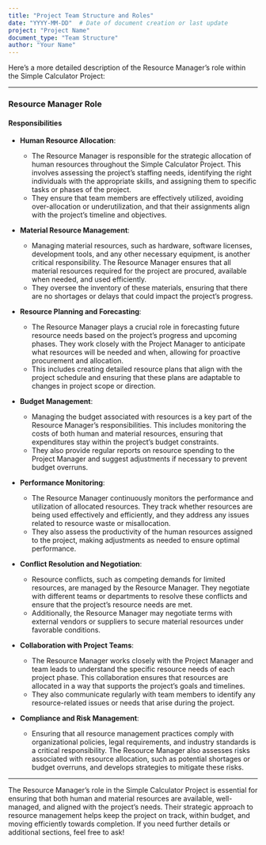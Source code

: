 ```yaml
---
title: "Project Team Structure and Roles"
date: "YYYY-MM-DD"  # Date of document creation or last update
project: "Project Name"
document_type: "Team Structure"
author: "Your Name"
---
```

Here’s a more detailed description of the Resource Manager’s role within the Simple Calculator Project:

---

### Resource Manager Role

#### Responsibilities

- **Human Resource Allocation**:
  - The Resource Manager is responsible for the strategic allocation of human resources throughout the Simple Calculator Project. This involves assessing the project’s staffing needs, identifying the right individuals with the appropriate skills, and assigning them to specific tasks or phases of the project.
  - They ensure that team members are effectively utilized, avoiding over-allocation or underutilization, and that their assignments align with the project’s timeline and objectives.

- **Material Resource Management**:
  - Managing material resources, such as hardware, software licenses, development tools, and any other necessary equipment, is another critical responsibility. The Resource Manager ensures that all material resources required for the project are procured, available when needed, and used efficiently.
  - They oversee the inventory of these materials, ensuring that there are no shortages or delays that could impact the project’s progress.

- **Resource Planning and Forecasting**:
  - The Resource Manager plays a crucial role in forecasting future resource needs based on the project’s progress and upcoming phases. They work closely with the Project Manager to anticipate what resources will be needed and when, allowing for proactive procurement and allocation.
  - This includes creating detailed resource plans that align with the project schedule and ensuring that these plans are adaptable to changes in project scope or direction.

- **Budget Management**:
  - Managing the budget associated with resources is a key part of the Resource Manager’s responsibilities. This includes monitoring the costs of both human and material resources, ensuring that expenditures stay within the project’s budget constraints.
  - They also provide regular reports on resource spending to the Project Manager and suggest adjustments if necessary to prevent budget overruns.

- **Performance Monitoring**:
  - The Resource Manager continuously monitors the performance and utilization of allocated resources. They track whether resources are being used effectively and efficiently, and they address any issues related to resource waste or misallocation.
  - They also assess the productivity of the human resources assigned to the project, making adjustments as needed to ensure optimal performance.

- **Conflict Resolution and Negotiation**:
  - Resource conflicts, such as competing demands for limited resources, are managed by the Resource Manager. They negotiate with different teams or departments to resolve these conflicts and ensure that the project’s resource needs are met.
  - Additionally, the Resource Manager may negotiate terms with external vendors or suppliers to secure material resources under favorable conditions.

- **Collaboration with Project Teams**:
  - The Resource Manager works closely with the Project Manager and team leads to understand the specific resource needs of each project phase. This collaboration ensures that resources are allocated in a way that supports the project’s goals and timelines.
  - They also communicate regularly with team members to identify any resource-related issues or needs that arise during the project.

- **Compliance and Risk Management**:
  - Ensuring that all resource management practices comply with organizational policies, legal requirements, and industry standards is a critical responsibility. The Resource Manager also assesses risks associated with resource allocation, such as potential shortages or budget overruns, and develops strategies to mitigate these risks.

---

The Resource Manager’s role in the Simple Calculator Project is essential for ensuring that both human and material resources are available, well-managed, and aligned with the project’s needs. Their strategic approach to resource management helps keep the project on track, within budget, and moving efficiently towards completion. If you need further details or additional sections, feel free to ask!